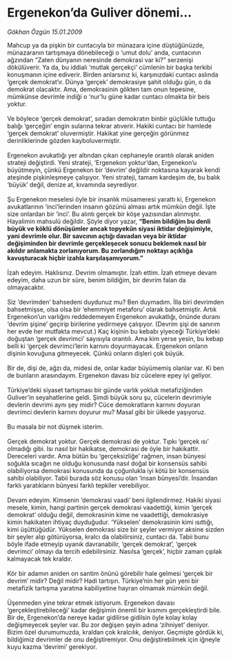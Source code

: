 # Ergenekon’da Guliver dönemi...

*Gökhan Özgün 15.01.2009*

<div class="taraf_structure_2col_1zq">
<div class="margen_n">



 <p>Mahcup ya da pişkin bir cuntacıyla bir münazara içine düştüğünüzde, münazaranın tartışmaya dönebileceği o ‘umut dolu’ anda, cuntacının ağzından “Zaten dünyanın neresinde demokrasi var ki?” serzenişi dökülüverir. Ya da, bu iddialı ‘mutlak gerçekçi’ cümlenin bir başka terkibi konuşmanın içine ediverir. Birden anlarsınız ki, karşınızdaki cuntacı aslında ‘gerçek demokrat’ır. Dünya ‘gerçek’ demokrasiye şahit olduğu gün, o da demokrat olacaktır. Ama, demokrasinin gökten tam onun tepesine, mümkünse devrimle indiği o ‘nur’lu güne kadar cuntacı olmakta bir beis yoktur. <br/><br/>Ve böylece ‘gerçek demokrat’, sıradan demokratın binbir güçlükle tuttuğu balığı ‘gerçeğin’ engin sularına tekrar atıverir. Hakiki cuntacı bir hamlede ‘gerçek demokrat’ oluvermiştir. Hakikat yine gerçeğin görünmez derinliklerinde gözden kayboluvermiştir. <br/><br/>Ergenekon avukatlığı yer altından çıkan cephaneyle orantılı olarak aniden strateji değiştirdi. Yeni strateji, ‘Ergenekon yoktur’dan, Ergenekon’u büyütmeyin, çünkü Ergenekon bir ‘devrim’ değildir noktasına kayarak kendi ateşinde pişkinleşmeye çalışıyor. Yeni strateji, tamam kardeşim de, bu balık ‘büyük’ değil, denize at, kıvamında seyrediyor. <br/><br/>Şu Ergenekon meselesi öyle bir insanlık müsameresi yarattı ki, Ergenekon avukatlarının ‘inci’lerinden insanın gözünü alması artık mümkün değil. İşte size onlardan bir ‘inci’. Bu alıntı gerçek bir köşe yazısından alınmıştır. Hayalimin mahsulü değildir. Şöyle diyor yazar, <b>“Benim bildiğim bu denli büyük ve köklü dönüşümler ancak topyekûn siyasi iktidar değişimiyle, yani devrimle olur. Bir savcının açtığı davadan veya bir iktidar değişiminden bir devrimle gerçekleşecek sonucu beklemek nasıl bir akıldır anlamakta zorlanıyorum. Bu zorlandığım noktayı açıklığa kavuşturacak hiçbir izahla karşılaşamıyorum.”</b> <br/><br/>İzah edeyim. Haklısınız. Devrim olmamıştır. İzah ettim. İzah etmeye devam edeyim, daha uzun bir süre, benim bildiğim, bir devrim falan da olmayacaktır. <br/><br/>Siz ‘devrimden’ bahsedeni duydunuz mu? Ben duymadım. İlla biri devrimden bahsetmişse, olsa olsa bir ‘ehemmiyet metaforu’ olarak bahsetmiştir. Artık Ergenekon’un varlığını reddedemeyen Ergenekon avukatlığı, önünde duranı ‘devrim şişine’ geçirip birilerine yedirmeye çalışıyor. (Devrim şişi de sanırım her evde her mutfakta mevcut.) Kaç kişinin bu kebabı yiyeceği Türkiye’deki doğuştan ‘gerçek devrimci’ sayısıyla orantılı. Ama kim yerse yesin, bu kebap belli ki ‘gerçek devrimci’lerin karnını doyurmayacak. Ergenekon onların dişinin kovuğuna gitmeyecek. Çünkü onların dişleri çok büyük. <br/><br/>Bir de, dişi de, ağzı da, midesi de, onlar kadar büyümemiş olanlar var. Ki ben de bunların arasındayım. Ergenekon davası biz cücelere epey iyi geliyor. <br/><br/>Türkiye’deki siyaset tartışması bir günde varlık yokluk metafiziğinden Guliver’in seyahatlerine geldi. Şimdi büyük soru şu, cücelerin devrimiyle devlerin devrimi aynı şey midir? Cüce demokratların karnını doyuran devrimci devlerin karnını doyurur mu? Masal gibi bir ülkede yaşıyoruz. <br/><br/>Bu masala bir not düşmek isterim. <br/><br/>Gerçek demokrat yoktur. Gerçek demokrasi de yoktur. Tıpkı ‘gerçek ısı’ olmadığı gibi. Isı nasıl bir hakikatse, demokrasi de öyle bir hakikattir. Dereceleri vardır. Ama bütün bu ‘gerçeksizliğe’ rağmen, insan bünyesi soğukla sıcağın ne olduğu konusunda nasıl doğal bir konsensüs sahibi olabiliyorsa demokrasi konusunda da çoğunlukla iyi kötü bir konsensüs sahibi olabiliyor. Tabii burada söz konusu olan ‘insan bünyesi’dir. İnsandan farklı yaratıkların bünyesi farklı tepkiler verebiliyor. <br/><br/>Devam edeyim. Kimsenin ‘demokrasi vaadi’ beni ilgilendirmez. Hakiki siyasi mesele, kimin, hangi partinin gerçek demokrasi vaadettiği, kimin ‘gerçek demokrat’ olduğu değil, demokrasinin kime ne vaadettiği, demokrasiye kimin hakikaten ihtiyaç duyduğudur. ‘Yükselen’ demokrasinin kimi ısıttığı, kimi üşüttüğüdür. Yükselen demokrasi size bir şeyler vermiyor aksine sizden bir şeyler alıp götürüyorsa, kralcı da olabilirsiniz, cuntacı da. Tabii bunu böyle ifade etmeyip uyanık davranabilir, ‘gerçek demokrat’, ‘gerçek devrimci’ olmayı da tercih edebilirsiniz. Nasılsa ‘gerçek’, hiçbir zaman çıplak kalmayacak tek kraldır. <br/><br/>Kör bir adamın aniden on santim önünü görebilir hale gelmesi ‘gerçek bir devrim’ midir? Değil midir? Hadi tartışın. Türkiye’nin her gün yeni bir metafizik tartışma yaratma kabiliyetine hayran olmamak mümkün değil. <br/><br/>Üşenmeden yine tekrar etmek istiyorum. Ergenekon davası ‘gerçekleştirebileceği’ kadar değişimin önemli bir kısmını gerçekleştirdi bile. Bir de, Ergenekon’da nereye kadar gidilirse gidilsin öyle kolay kolay değişmeyecek şeyler var. Bu zor değişen şeyin adına ‘zihniyet’ deniyor. Bizim özel durumumuzda, kraldan çok kralcılık, deniyor. Geçmişte gördük ki, bildiğimiz devrimler de onu değiştiremiyor. Onu değiştirebilmek için iğneyle kuyu kazma ‘devrimi’ gerekiyor.</p>

<br/>


<div id="taraf_not">
</div>

</div>


</div>
